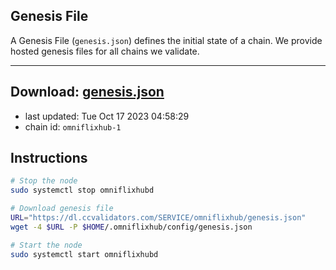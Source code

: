 ## Genesis File
A Genesis File (`genesis.json`) defines the initial state of a chain. We provide hosted genesis files for all chains we validate.

---
**Download: [genesis.json](https://dl.ccvalidators.com/SERVICE/omniflixhub/genesis.json)**
---

- last updated: Tue Oct 17 2023 04:58:29
- chain id: `omniflixhub-1`

## Instructions
```sh
# Stop the node
sudo systemctl stop omniflixhubd

# Download genesis file
URL="https://dl.ccvalidators.com/SERVICE/omniflixhub/genesis.json"
wget -4 $URL -P $HOME/.omniflixhub/config/genesis.json

# Start the node
sudo systemctl start omniflixhubd
```
